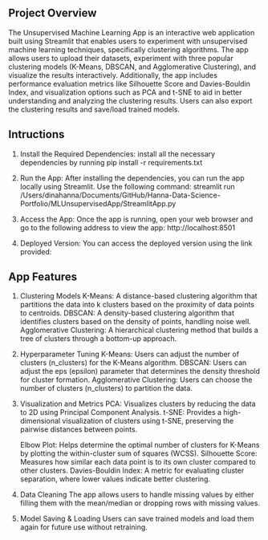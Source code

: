 ## Project Overview
The Unsupervised Machine Learning App is an interactive web application built using Streamlit that enables users to experiment with unsupervised machine learning techniques, specifically clustering algorithms. The app allows users to upload their datasets, experiment with three popular clustering models (K-Means, DBSCAN, and Agglomerative Clustering), and visualize the results interactively. Additionally, the app includes performance evaluation metrics like Silhouette Score and Davies-Bouldin Index, and visualization options such as PCA and t-SNE to aid in better understanding and analyzing the clustering results. Users can also export the clustering results and save/load trained models.

## Intructions
1. Install the Required Dependencies: install all the necessary dependencies by running pip install -r requirements.txt

2. Run the App: After installing the dependencies, you can run the app locally using Streamlit. Use the following command: streamlit run /Users/dinahanna/Documents/GitHub/Hanna-Data-Science-Portfolio/MLUnsupervisedApp/StreamlitApp.py

3. Access the App: Once the app is running, open your web browser and go to the following address to view the app: http://localhost:8501

4. Deployed Version:  You can access the deployed version using the link provided: 

## App Features
1. Clustering Models
    K-Means: A distance-based clustering algorithm that partitions the data into k clusters based on the proximity of data points to centroids.
    DBSCAN: A density-based clustering algorithm that identifies clusters based on the density of points, handling noise well.
    Agglomerative Clustering: A hierarchical clustering method that builds a tree of clusters through a bottom-up approach.

2. Hyperparameter Tuning
    K-Means: Users can adjust the number of clusters (n_clusters) for the K-Means algorithm.
    DBSCAN: Users can adjust the eps (epsilon) parameter that determines the density threshold for cluster formation.
    Agglomerative Clustering: Users can choose the number of clusters (n_clusters) to partition the data.

3. Visualization and Metrics
    PCA: Visualizes clusters by reducing the data to 2D using Principal Component Analysis.
    t-SNE: Provides a high-dimensional visualization of clusters using t-SNE, preserving the pairwise distances between points.
    
    Elbow Plot: Helps determine the optimal number of clusters for K-Means by plotting the within-cluster sum of squares (WCSS).
    Silhouette Score: Measures how similar each data point is to its own cluster compared to other clusters.
    Davies-Bouldin Index: A metric for evaluating cluster separation, where lower values indicate better clustering.

4. Data Cleaning
The app allows users to handle missing values by either filling them with the mean/median or dropping rows with missing values.

5. Model Saving & Loading
Users can save trained models and load them again for future use without retraining.
